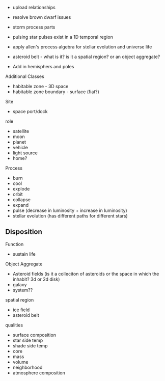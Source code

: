 - upload relationships
- resolve brown dwarf issues
- storm process parts 
- pulsing star pulses exist in a 1D temporal region
- apply allen's process algebra for stellar evolution and universe life
- asteroid belt - what is it? is it a spatial region? or an object aggregate?


- Add in hemisphers and poles

Additional Classes
- habitable zone - 3D space
- habitable zone boundary - surface (fiat?)

Site
- space port/dock

role
- satellite
- moon
- planet
- vehicle
- light source
- home?

Process
- burn
- cool
- explode
- orbit
- collapse
- expand
- pulse (decrease in luminosity + increase in luminosity)
- stellar evolution (has different paths for different stars)

Disposition
- 

Function
- sustain life

Object Aggregate
- Asteroid fields (is it a colleciton of asteroids or the space in which the inhabit? 3d or 2d disk)
- galaxy
- system??

spatial region
- ice field
- asteroid belt

qualities
- surface composition
- star side temp
- shade side temp
- core
- mass
- volume
- neighborhood
- atmosphere composition